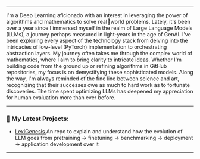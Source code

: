 

<!--
**viai957/viai957** is a ✨ _special_ ✨ repository because its `README.md` (this file) appears on your GitHub profile.

![](https://komarev.com/ghpvc/?username=viai957&color=red)
### 
<!-- LIST:START -->
---
I'm a Deep Learning aficionado with an interest in leveraging the power of algorithms and mathematics to solve realworld problems. Lately, it's been over a year since I immersed myself in the realm of Large Language Models (LLMs), a
journey perhaps measured in light-years in the age of GenAI. I've been exploring every aspect of the technology stack
from delving into the intricacies of low-level (PyTorch) implementation to orchestrating abstraction layers. My journey
often takes me through the complex world of mathematics, where I aim to bring clarity to intricate ideas. Whether I'm
building code from the ground up or refining algorithms in GitHub repositories, my focus is on demystifying these
sophisticated models. Along the way, I'm always reminded of the fine line between science and art, recognizing that their
successes owe as much to hard work as to fortunate discoveries. The time spent optimizing LLMs has deepened my
appreciation for human evaluation more than ever before.
<!-- LIST:END -->
---
### 📕 My Latest Projects:
<!-- LIST:START -->
- [LexiGenesis ](LexiGenesis ) An repo to explain and understand how the evolution of LLM goes from pretraining -> finetuning -> benchmarking -> deployment -> application development over it
<!-- LIST:END -->
---


